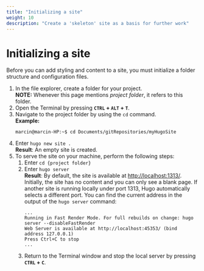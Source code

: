 ```yaml
---
title: "Initializing a site"
weight: 10
description: "Create a 'skeleton' site as a basis for further work"
---
```

# Initializing a site
Before you can add styling and content to a site, you must initialize a folder structure and configuration files.

1. In the file explorer, create a folder for your project.  
**NOTE:** Whenever this page mentions *project folder*, it refers to this folder.
3. Open the Terminal by pressing **`CTRL` + `ALT` + `T`**.
4. Navigate to the project folder by using the `cd` command.  
**Example:**
   ```
   marcin@marcin-HP:~$ cd Documents/gitRepositories/myHugoSite

   ```
1. Enter `hugo new site .`  
**Result**: An empty site is created.
1. To serve the site on your machine, perform the following steps:
   1. Enter `cd {project folder}`
   2. Enter `hugo server`  
   **Result**: By default, the site is available at [http://localhost:1313/](http://localhost:1313/).  
   Initially, the site has no content and you can only see a blank page.
   If another site is running locally under port 1313, Hugo automatically selects a different port. You can find the current address in the output of the `hugo server` command:  
      ```
      ...
      Running in Fast Render Mode. For full rebuilds on change: hugo server --disableFastRender
      Web Server is available at http://localhost:45353/ (bind address 127.0.0.1)
      Press Ctrl+C to stop
      ...
      ```
   1. Return to the Terminal window and stop the local server by pressing **`CTRL` + `C`**.